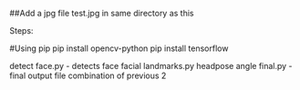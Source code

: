 ##Add a jpg file test.jpg in same directory as this

Steps:

#Using pip
pip install opencv-python
pip install tensorflow

detect face.py - detects face
facial landmarks.py
headpose angle final.py - final output file combination of previous 2
